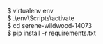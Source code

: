 $ virtualenv env</br>
$ .\env\Scripts\activate</br>
$ cd serene-wildwood-14073</br>
$ pip install -r requirements.txt</br>
